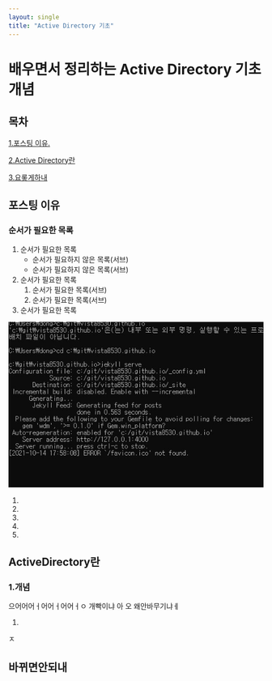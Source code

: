 ```yaml
---
layout: single
title: "Active Directory 기초"
---
```


# 배우면서 정리하는 Active Directory 기초 개념 

## 목차

[1.포스팅 이유.](#포스팅-이유)

[2.Active Directory란](#ActiveDirectory란)

[3.요롷게하내](#바뀌면안되내)



## 포스팅 이유

###  순서가 필요한 목록

1. 순서가 필요한 목록
    - 순서가 필요하지 않은 목록(서브)
    - 순서가 필요하지 않은 목록(서브) 
2. 순서가 필요한 목록
    1. 순서가 필요한 목록(서브)
    1. 순서가 필요한 목록(서브)
3. 순서가 필요한 목록



![1](../images/2021-10-05-first/1.JPG)







1.

2.

3.

4.

5.


## ActiveDirectory란

### 1.개념

으어어어ㅓ어어ㅓ어어ㅓㅇ 개빡이냐
아 오 왜안바무기냐ㅔ

1.
ㅈ





## 바뀌면안되내



